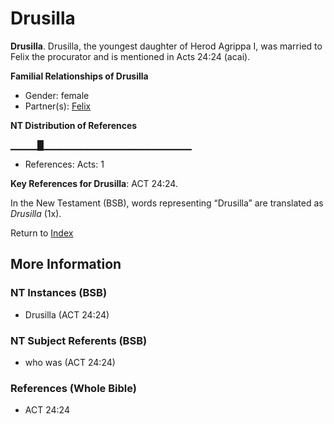 # Drusilla
**Drusilla**. 
Drusilla, the youngest daughter of Herod Agrippa I, was married to Felix the procurator and is mentioned in Acts 24:24 (acai). 




**Familial Relationships of Drusilla**


* Gender: female
* Partner(s): [Felix](Felix.md)


**NT Distribution of References**

▁▁▁▁█▁▁▁▁▁▁▁▁▁▁▁▁▁▁▁▁▁▁▁▁▁▁
* References: Acts: 1



**Key References for Drusilla**: 
ACT 24:24. 




In the New Testament (BSB), words representing “Drusilla” are translated as 
*Drusilla* (1x). 


Return to [Index](00-Index.md)

## More Information

### NT Instances (BSB)

* Drusilla (ACT 24:24)



### NT Subject Referents (BSB)

* who was (ACT 24:24)



### References (Whole Bible)

* ACT 24:24



